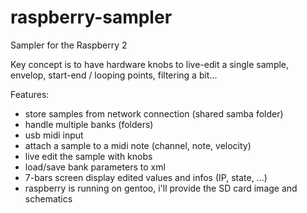 # raspberry-sampler
Sampler for the Raspberry 2

Key concept is to have hardware knobs to live-edit a single sample,
envelop, start-end / looping points, filtering a bit...

Features:
- store samples from network connection (shared samba folder)
- handle multiple banks (folders)
- usb midi input
- attach a sample to a midi note (channel, note, velocity)
- live edit the sample with knobs
- load/save bank parameters to xml
- 7-bars screen display edited values and infos (IP, state, ...)
- raspberry is running on gentoo, i'll provide the SD card image and schematics
